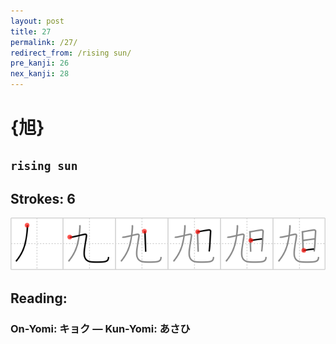```yaml
---
layout: post
title: 27
permalink: /27/
redirect_from: /rising sun/
pre_kanji: 26
nex_kanji: 28
---
```


# {旭}

## `rising sun`

## Strokes: 6

<div class="stroke"><img src="../images/E697AD.png" /></div>

## Reading:

### On-Yomi: キョク &mdash; Kun-Yomi: あさひ
